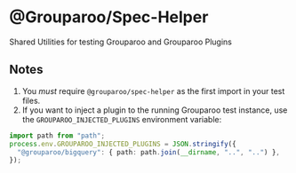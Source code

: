 # @Grouparoo/Spec-Helper

Shared Utilities for testing Grouparoo and Grouparoo Plugins

## Notes

1. You _must_ require `@grouparoo/spec-helper` as the first import in your test files.
2. If you want to inject a plugin to the running Grouparoo test instance, use the `GROUPAROO_INJECTED_PLUGINS` environment variable:

```ts
import path from "path";
process.env.GROUPAROO_INJECTED_PLUGINS = JSON.stringify({
  "@grouparoo/bigquery": { path: path.join(__dirname, "..", "..") },
});
```
